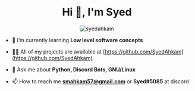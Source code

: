 <h1 align="center">Hi 👋, I'm Syed</h1>

<p align="center"> <img src="https://komarev.com/ghpvc/?username=syedahkam" alt="syedahkam" /> </p>

- 🌱 I’m currently learning **Low level software concepts**

- 👨‍💻 All of my projects are available at [https://github.com/SyedAhkam](https://github.com/SyedAhkam)

- 💬 Ask me about **Python, Discord Bots, GNU/Linux**

- 📫 How to reach me **smahkam57@gmail.com** or **Syed#5085** at discord
